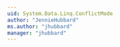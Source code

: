 ```yaml
---
uid: System.Data.Linq.ConflictMode
author: "JennieHubbard"
ms.author: "jhubbard"
manager: "jhubbard"
---
```

